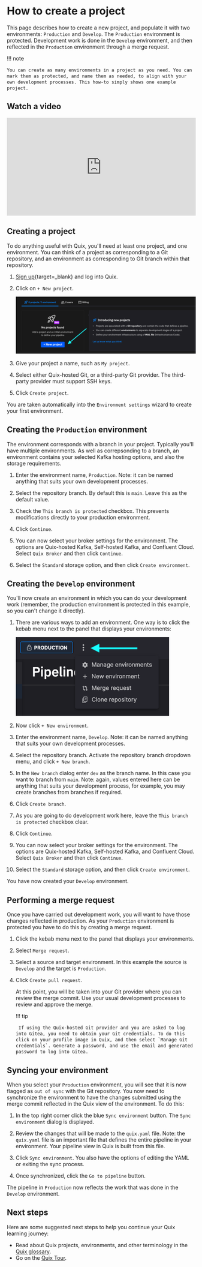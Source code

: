 # How to create a project

This page describes how to create a new project, and populate it with two environments: `Production` and `Develop`. The `Production` environment is protected. Development work is done in the `Develop` environment, and then reflected in the `Production` environment through a merge request.

!!! note

    You can create as many environments in a project as you need. You can mark them as protected, and name them as needed, to align with your own development processes. This how-to simply shows one example project.

## Watch a video

<div style="position: relative; padding-bottom: 51.839080459770116%; height: 0;"><iframe src="https://www.loom.com/embed/b4488be244834333aec56e1a35faf4db?sid=13c128de-df05-46b5-bb1f-03f6af3e7777" frameborder="0" webkitallowfullscreen mozallowfullscreen allowfullscreen style="position: absolute; top: 0; left: 0; width: 100%; height: 100%;"></iframe></div>

## Creating a project

To do anything useful with Quix, you'll need at least one project, and one environment. You can think of a project as corresponding to a Git repository, and an environment as corresponding to Git branch within that repository. 

1. [Sign up](https://portal.platform.quix.ai/self-sign-up){target=_blank} and log into Quix.

2. Click on `+ New project`.

    ![+ New project](../images/create-project/create-project.png)

3. Give your project a name, such as `My project`.

4. Select either Quix-hosted Git, or a third-party Git provider. The third-party provider must support SSH keys.

5. Click `Create project`.

You are taken automatically into the `Environment settings` wizard to create your first environment.

## Creating the `Production` environment

The environment corresponds with a branch in your project. Typically you'll have multiple environments. As well as correpsonding to a branch, an environment contains your selected Kafka hosting options, and also the storage requirements.

1. Enter the environment name, `Production`. Note: it can be named anything that suits your own development processes.

2. Select the repository branch. By default this is `main`. Leave this as the default value.

3. Check the `This branch is protected` checkbox. This prevents modifications directly to your production environment.

4. Click `Continue`.

5. You can now select your broker settings for the environment. The options are Quix-hosted Kafka, Self-hosted Kafka, and Confluent Cloud. Select `Quix Broker` and then click `Continue`.

6. Select the `Standard` storage option, and then click `Create environment`.

## Creating the `Develop` environment

You'll now create an environment in which you can do your development work (remember, the production environment is protected in this example, so you can't change it directly).

1. There are various ways to add an environment. One way is to click the kebab menu next to the panel that displays your environments:

    ![+ New project](../images/create-project/add-environment.png)

2. Now click `+ New environment`.

3. Enter the environment name, `Develop`. Note: it can be named anything that suits your own development processes.

4. Select the repository branch. Activate the repository branch dropdown menu, and click `+ New branch`. 

5. In the `New branch` dialog enter `dev` as the branch name. In this case you want to branch from `main`. Note: again, values entered here can be anything that suits your development process, for example, you may create branches from branches if required.

6. Click `Create branch`.

7. As you are going to do development work here, leave the `This branch is protected` checkbox clear.

8. Click `Continue`.

9. You can now select your broker settings for the environment. The options are Quix-hosted Kafka, Self-hosted Kafka, and Confluent Cloud. Select `Quix Broker` and then click `Continue`.

10. Select the `Standard` storage option, and then click `Create environment`.

You have now created your `Develop` environment.

## Performing a merge request

Once you have carried out development work, you will want to have those changes reflected in production. As your `Production` environment is protected you have to do this by creating a merge request.

1. Click the kebab menu next to the panel that displays your environments.

2. Select `Merge request`.

3. Select a source and target environment. In this example the source is `Develop` and the target is `Production`.

4. Click `Create pull request`.

    At this point, you will be taken into your Git provider where you can review the merge commit. Use your usual development processes to review and approve the merge.

    !!! tip

        If using the Quix-hosted Git provider and you are asked to log into Gitea, you need to obtain your Git credentials. To do this click on your profile image in Quix, and then select `Manage Git credentials`. Generate a password, and use the email and generated password to log into Gitea.

## Syncing your environment

When you select your `Production` environment, you will see that it is now flagged as `out of sync` with the Git repository. You now need to synchronize the environment to have the changes submitted using the merge commit reflected in the Quix view of the environment. To do this:

1. In the top right corner click the blue `Sync environment` button. The `Sync environment` dialog is displayed.

2. Review the changes that will be made to the `quix.yaml` file. Note: the `quix.yaml` file is an important file that defines the entire pipeline in your environment. Your pipeline view in Quix is built from this file.

3. Click `Sync environment`. You also have the options of editing the YAML or exiting the sync process.

4. Once synchronized, click the `Go to pipeline` button. 

The pipeline in `Production` now reflects the work that was done in the `Develop` environment.

## Next steps

Here are some suggested next steps to help you continue your Quix learning journey:

* Read about Quix projects, environments, and other terminology in the [Quix glossary](../get-started/glossary.md).
* Go on the [Quix Tour](../get-started/quixtour/index.md).
